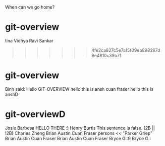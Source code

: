When can we go home?

# git-overview
tina
Vidhya Ravi Sankar
>>>>>>> 4fe2ca827c5e7a15f09ea898297d9e4810c39b71
# git-overview 
Binh said: Hello
GIT-OVERVIEW
hello this is ansh
cuan fraser
hello this is anshD
# git-overviewD
Josie Barbosa
HELLO THERE :)
Henry Burtis
This sentence is false.
(2B || !2B)
Charles Zheng
Brian Austin
Cuan Fraser
persons << "Parker Griep"`
Brian Austin
Cuan Fraser
Brian Austin
Cuan Fraser
Bryce G.:9
Bryce G.:
